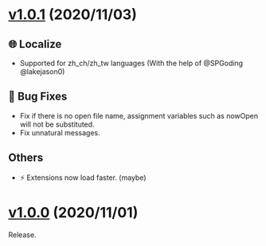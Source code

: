 # [v1.0.1](https://github.com/ChenCMD/MC-Datapack-Utility/compare/) (2020/11/03)

## :globe_with_meridians: Localize

* Supported for zh_ch/zh_tw languages (With the help of @SPGoding @lakejason0)

## :bug: Bug Fixes

* Fix if there is no open file name, assignment variables such as nowOpen will not be substituted.
* Fix unnatural messages.

## Others

* :zap: Extensions now load faster. (maybe)

# [v1.0.0](https://github.com/ChenCMD/MC-Datapack-Utility/tree/v1.0.0) (2020/11/01)

Release.
